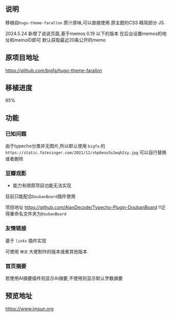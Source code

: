 ## 说明

移植自`hugo-theme-farallon` 原汁原味,可以直接使用 原主题的CSS 
精简部分 JS.

2024.5.24
新增了说说页面,基于memos 0.19 以下的版本
在后台设置memos的地址和memoID即可
默认获取最近20条公开的memo

## 原项目地址
https://github.com/bigfa/hugo-theme-farallon

## 移植进度

95%

## 功能

### 已知问题

由于typecho分类并无图片,所以默认使用
`bigfa` 的 `https://static.fatesinger.com/2021/12/vhp6eou5x2wqh2zy.jpg` 
可以自行替换或者删除


### 豆瓣观影
* 能力有限原项目功能无法实现

目前只能配合`DoubanBoard`插件使用

项目地址
https://github.com/AlanDecode/Typecho-Plugin-DoubanBoard
!!记得重命名文件夹为`DoubanBoard`

### 友情链接

基于 `links` 插件实现

可使用 `寒泥` 大佬制作的版本或者其他版本

### 首页摘要

若使用AI摘要插件则显示AI摘要,不使用则显示默认字数摘要

## 预览地址

https://www.imsun.org